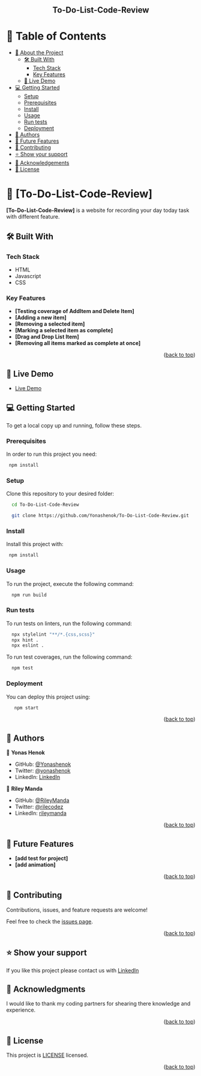 <a name="readme-top"></a>

<!--
HOW TO USE:
This is an example of how you may give instructions on setting up your project locally.

Modify this file to match your project and remove sections that don't apply.

REQUIRED SECTIONS:
- Table of Contents
- About the Project
  - Built With
  - Live Demo
- Getting Started
- Authors
- Future Features
- Contributing
- Show your support
- Acknowledgements
- License

OPTIONAL SECTIONS:
- FAQ

After you're finished please remove all the comments and instructions!
-->

<div align="center">
  <!-- You are encouraged to replace this logo with your own! Otherwise you can also remove it. -->
  <!-- <img src="murple_logo.png" alt="logo" width="140"  height="auto" /> -->
  <br/>

  <h2><b>To-Do-List-Code-Review</b></h2>

</div>

<!-- TABLE OF CONTENTS -->

# 📗 Table of Contents

- [📖 About the Project](#about-project)
  - [🛠 Built With](#built-with)
    - [Tech Stack](#tech-stack)
    - [Key Features](#key-features)
  - [🚀 Live Demo](#live-demo)
- [💻 Getting Started](#getting-started)
  - [Setup](#setup)
  - [Prerequisites](#prerequisites)
  - [Install](#install)
  - [Usage](#usage)
  - [Run tests](#run-tests)
  - [Deployment](#deployment)
- [👥 Authors](#authors)
- [🔭 Future Features](#future-features)
- [🤝 Contributing](#contributing)
- [⭐️ Show your support](#support)
- [🙏 Acknowledgements](#acknowledgements)
- [📝 License](#license)

<!-- PROJECT DESCRIPTION -->

# 📖 [To-Do-List-Code-Review] <a name="about-project"></a>

**[To-Do-List-Code-Review]** is a website for recording your day today task with different feature.

## 🛠 Built With <a name="built-with"></a>

### Tech Stack <a name="tech-stack"></a>

- HTML
- Javascript
- CSS
<!-- Features -->

### Key Features <a name="key-features"></a>

- **[Testing coverage of AddItem and Delete Item]**
- **[Adding a new item]**
- **[Removing a selected item]**
- **[Marking a selected item as complete]**
- **[Drag and Drop List Item]**
- **[Removing all items marked as complete at once]**

<p align="right">(<a href="#readme-top">back to top</a>)</p>

<!-- LIVE DEMO -->

## 🚀 Live Demo <a name="live-demo"></a>

>

- [Live Demo](https://yonashenok.github.io/To-Do-List-Code-Review/)

<!-- GETTING STARTED -->

>

## 💻 Getting Started <a name="getting-started"></a>

To get a local copy up and running, follow these steps.

### Prerequisites

In order to run this project you need:

```sh
 npm install
```

### Setup

Clone this repository to your desired folder:

```sh
  cd To-Do-List-Code-Review

  git clone https://github.com/Yonashenok/To-Do-List-Code-Review.git
```

### Install

Install this project with:

```sh
 npm install
```

### Usage

To run the project, execute the following command:

```sh
  npm run build
```

### Run tests

To run tests on linters, run the following command:

```sh
  npx stylelint "**/*.{css,scss}"
  npx hint .
  npx eslint .
```

To run test coverages, run the following command:

```sh
  npm test
```

### Deployment

You can deploy this project using:

```sh
   npm start
```

<p align="right">(<a href="#readme-top">back to top</a>)</p>

<!-- AUTHORS -->

## 👥 Authors <a name="authors"></a>

>

👤 **Yonas Henok**

- GitHub: [@Yonashenok](https://github.com/yonashenok)
- Twitter: [@yonashenok](https://twitter.com/YonasHenok3)
- LinkedIn: [LinkedIn](https://www.linkedin.com/in/yonas-henok-996a26217)

👤 **Riley Manda**

- GitHub: [@RileyManda](https://github.com/RileyManda)
- Twitter: [@rilecodez](https://twitter.com/rilecodez)
- LinkedIn: [rileymanda](https://www.linkedin.com/in/rileymanda/)
  >

<p align="right">(<a href="#readme-top">back to top</a>)</p>

<!-- FUTURE FEATURES -->

## 🔭 Future Features <a name="future-features"></a>

>

- **[add test for project]**
- **[add animation]**

<p align="right">(<a href="#readme-top">back to top</a>)</p>

<!-- CONTRIBUTING -->

## 🤝 Contributing <a name="contributing"></a>

Contributions, issues, and feature requests are welcome!

Feel free to check the [issues page](../../issues/).

<p align="right">(<a href="#readme-top">back to top</a>)</p>

<!-- SUPPORT -->

## ⭐️ Show your support <a name="support"></a>

>

If you like this project please contact us with [LinkedIn](https://www.linkedin.com/in/yonas-henok-996a26217)

<!-- ACKNOWLEDGEMENTS -->

## 🙏 Acknowledgments <a name="acknowledgements"></a>

I would like to thank my coding partners for shearing there knowledge and experience.

<!-- FAQ (optional) -->

<p align="right">(<a href="#readme-top">back to top</a>)</p>

<!-- LICENSE -->

## 📝 License <a name="license"></a>

This project is [LICENSE](./LICENCE) licensed.

<p align="right">(<a href="#readme-top">back to top</a>)</p>
